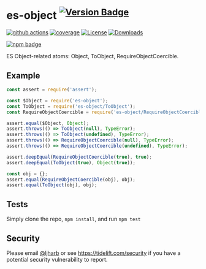 # es-object <sup>[![Version Badge][npm-version-svg]][package-url]</sup>

[![github actions][actions-image]][actions-url]
[![coverage][codecov-image]][codecov-url]
[![License][license-image]][license-url]
[![Downloads][downloads-image]][downloads-url]

[![npm badge][npm-badge-png]][package-url]

ES Object-related atoms: Object, ToObject, RequireObjectCoercible.

## Example

```js
const assert = require('assert');

const $Object = require('es-object');
const ToObject = require('es-object/ToObject');
const RequireObjectCoercible = require('es-object/RequireObjectCoercible');

assert.equal($Object, Object);
assert.throws(() => ToObject(null), TypeError);
assert.throws(() => ToObject(undefined), TypeError);
assert.throws(() => RequireObjectCoercible(null), TypeError);
assert.throws(() => RequireObjectCoercible(undefined), TypeError);

assert.deepEqual(RequireObjectCoercible(true), true);
assert.deepEqual(ToObject(true), Object(true));

const obj = {};
assert.equal(RequireObjectCoercible(obj), obj);
assert.equal(ToObject(obj), obj);
```

## Tests
Simply clone the repo, `npm install`, and run `npm test`

## Security

Please email [@ljharb](https://github.com/ljharb) or see https://tidelift.com/security if you have a potential security vulnerability to report.

[package-url]: https://npmjs.org/package/es-object
[npm-version-svg]: https://versionbadg.es/ljharb/es-object.svg
[deps-svg]: https://david-dm.org/ljharb/es-object.svg
[deps-url]: https://david-dm.org/ljharb/es-object
[dev-deps-svg]: https://david-dm.org/ljharb/es-object/dev-status.svg
[dev-deps-url]: https://david-dm.org/ljharb/es-object#info=devDependencies
[npm-badge-png]: https://nodei.co/npm/es-object.png?downloads=true&stars=true
[license-image]: https://img.shields.io/npm/l/es-object.svg
[license-url]: LICENSE
[downloads-image]: https://img.shields.io/npm/dm/es-object.svg
[downloads-url]: https://npm-stat.com/charts.html?package=es-object
[codecov-image]: https://codecov.io/gh/ljharb/es-object/branch/main/graphs/badge.svg
[codecov-url]: https://app.codecov.io/gh/ljharb/es-object/
[actions-image]: https://img.shields.io/endpoint?url=https://github-actions-badge-u3jn4tfpocch.runkit.sh/ljharb/es-object
[actions-url]: https://github.com/ljharb/es-object/actions
